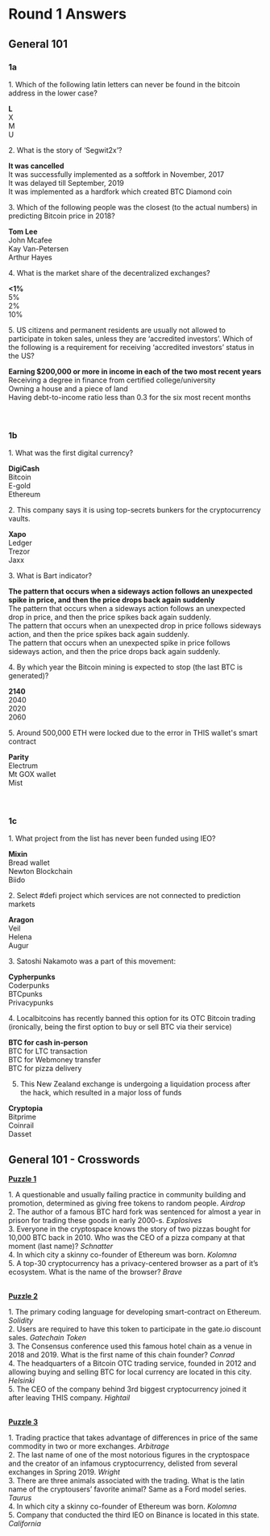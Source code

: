 ﻿# Round 1 Answers

## General 101

### **1a**

1\. Which of the following latin letters can never be found in the bitcoin address in the lower case?

**L**<br/>
X<br/>
M<br/>
U<br/>

2\. What is the story of ‘Segwit2x’?

**It was cancelled**<br/>
It was successfully implemented as a softfork in November, 2017<br/>
It was delayed till September, 2019<br/>
It was implemented as a hardfork which created BTC Diamond coin<br/>

3\. Which of the following  people was the closest (to the actual numbers) in predicting Bitcoin price in 2018?

**Tom Lee**<br/>
John Mcafee<br/>
Kay Van-Petersen<br/>
Arthur Hayes<br/>

4\. What is the market share of the decentralized exchanges?

**<1%**<br/>
5%<br/>
2%<br/>
10%<br/>

5\. US citizens and permanent residents are usually not allowed to participate in token sales, unless they are ‘accredited investors’. Which of the following is a requirement for receiving ‘accredited investors’ status in the US?

**Earning $200,000 or more in income in each of the two most recent years**<br/>
Receiving a degree in finance from certified college/university<br/>
Owning a house and a piece of land<br/>
Having debt-to-income ratio less than 0.3 for the six most recent months<br/>
<br/>
<br/>

### **1b**

1\. What was the first digital currency? 

**DigiCash**<br/>
Bitcoin<br/>
E-gold<br/>
Ethereum<br/>

2\. This company says it is using top-secrets bunkers for the cryptocurrency vaults.

**Xapo**<br/>
Ledger<br/>
Trezor<br/>
Jaxx<br/>

3\. What is Bart indicator?

**The pattern that occurs when a sideways action follows an unexpected spike in price, and then the price drops back again suddenly**<br/>
The pattern that occurs when a sideways action follows an unexpected drop in price, and then the price spikes back again suddenly.<br/>
The pattern that occurs when an unexpected drop in price follows sideways action, and then the price spikes back again suddenly.<br/>
The pattern that occurs when an unexpected spike in price follows sideways action, and then the price drops back again suddenly.<br/>

4\. By which year the Bitcoin mining is expected to stop (the last BTC is generated)?

**2140**<br/>
2040<br/>
2020<br/>
2060<br/>

5\. Around 500,000 ETH were locked due to the error in THIS wallet's smart contract 

**Parity**<br/>
Electrum<br/>
Mt GOX wallet<br/>
Mist<br/>
<br/>
<br/>

### **1c**

1\. What project from the list has never been funded using IEO?

**Mixin**<br/>
Bread wallet<br/>
Newton Blockchain<br/>
Biido<br/>

2\. Select #defi project which services are not connected to prediction markets 

**Aragon**<br/>
Veil<br/>
Helena<br/>
Augur<br/>

3\. Satoshi Nakamoto was a part of this movement:

**Cypherpunks**<br/>
Coderpunks<br/>
BTCpunks<br/>
Privacypunks

4\. Localbitcoins has recently banned this option for its OTC Bitcoin trading (ironically, being the first option to buy or sell BTC via their service) 

**BTC for cash in-person**<br/>
BTC for LTC transaction<br/>
BTC for Webmoney transfer<br/>
BTC for pizza delivery<br/>

5) This New Zealand exchange is undergoing a liquidation process after the hack, which resulted in a major loss of funds

**Cryptopia**<br/>
Bitprime<br/>
Coinrail<br/>
Dasset<br/>

## General 101 - Crosswords

[**Puzzle 1**](https://puzzel.org/en/crossword/play?p=-LhHwOWuazqWCBGRZlXz)

1\. A questionable and usually failing practice in community building and promotion, determined as giving free tokens to random people. *Airdrop*<br/>
2\. The author of a famous BTC hard fork was sentenced for almost a year in prison for trading these goods in early 2000-s. *Explosives*<br/>
3\. Everyone in the cryptospace knows the story of two pizzas bought for 10,000 BTC back in 2010. Who was the CEO of a pizza company at that moment (last name)? *Schnatter*<br/>
4\. In which city a skinny co-founder of Ethereum was born. *Kolomna*<br/>
5\. A top-30 cryptocurrency has a privacy-centered browser as a part of it’s ecosystem. What is the name of the browser? *Brave*<br/>
<br/>

[**Puzzle 2**](https://puzzel.org/en/crossword/play?p=-LhGQ3ZqJ9911IFrO9Lj)

1\. The primary coding language for developing smart-contract on Ethereum. *Solidity*<br/>
2\. Users are required to have this token to participate in the gate.io discount sales. *Gatechain Token*<br/>
3\. The Consensus conference used this famous hotel chain as a venue in 2018 and 2019. What is the first name of this chain founder? *Conrad*<br/>
4\. The headquarters of a Bitcoin OTC trading service, founded in 2012 and allowing buying and selling BTC for local currency are located in this city. *Helsinki*<br/>
5\. The CEO of the company behind 3rd biggest cryptocurrency joined it after leaving THIS company. *Hightail*<br/>
<br/>

[**Puzzle 3**](https://puzzel.org/en/crossword/play?p=-LhGONgn3x-zX0F-jknP)

1\. Trading practice that takes advantage of differences in price of the same commodity in two or more exchanges. *Arbitrage*<br/>
2\. The last name of one of the most notorious figures in the cryptospace and the creator of an infamous cryptocurrency, delisted from several exchanges in Spring 2019. *Wright*<br/>
3\. There are three animals associated with the trading. What is the latin name of the cryptousers’ favorite animal? Same as a Ford model series. *Taurus*<br/>
4\. In which city a skinny co-founder of Ethereum was born. *Kolomna*<br/>
5\. Company that conducted the third IEO on Binance is located in this state. *California*<br/>